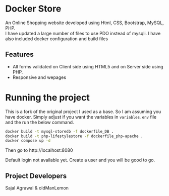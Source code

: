 # Docker Store
An Online Shopping website developed using Html, CSS, Bootstrap, MySQL, PHP.<br>
I have updated a large number of files to use PDO instead of mysqli. I have also included docker configuration and build files


## Features

* All forms validated on Client side using HTML5 and on Server side using PHP.
* Responsive and wepages

# Running the project

This is a fork of the original project I used as a base. So I am assuming you have docker. 
Simply adjust if you want the variables in `variables.env` file and the run the below command. 

```bash
docker build -t mysql-storedb -f dockerfile_DB .
docker build -t php-lifestylestore -f dockerfile_php-apache .
docker compose up -d
```
Then go to http://localhost:8080

Default login not available yet. Create a user and you will be good to go. 


## Project Developers

Sajal Agrawal & oldManLemon
